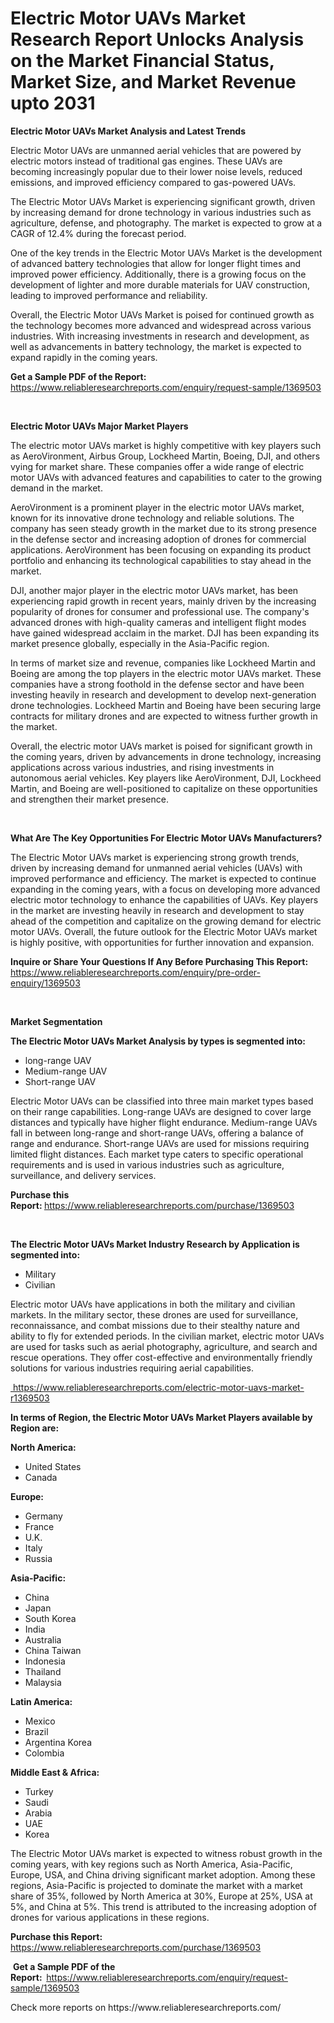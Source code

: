 <p><h1>Electric Motor UAVs Market Research Report Unlocks Analysis on the Market Financial Status, Market Size, and Market Revenue upto 2031</h1></p><p><strong>Electric Motor UAVs Market Analysis and Latest Trends</strong></p>
<p><p>Electric Motor UAVs are unmanned aerial vehicles that are powered by electric motors instead of traditional gas engines. These UAVs are becoming increasingly popular due to their lower noise levels, reduced emissions, and improved efficiency compared to gas-powered UAVs.</p><p>The Electric Motor UAVs Market is experiencing significant growth, driven by increasing demand for drone technology in various industries such as agriculture, defense, and photography. The market is expected to grow at a CAGR of 12.4% during the forecast period.</p><p>One of the key trends in the Electric Motor UAVs Market is the development of advanced battery technologies that allow for longer flight times and improved power efficiency. Additionally, there is a growing focus on the development of lighter and more durable materials for UAV construction, leading to improved performance and reliability.</p><p>Overall, the Electric Motor UAVs Market is poised for continued growth as the technology becomes more advanced and widespread across various industries. With increasing investments in research and development, as well as advancements in battery technology, the market is expected to expand rapidly in the coming years.</p></p>
<p><strong>Get a Sample PDF of the Report:&nbsp;</strong> <a href="https://www.reliableresearchreports.com/enquiry/request-sample/1369503">https://www.reliableresearchreports.com/enquiry/request-sample/1369503</a></p>
<p>&nbsp;</p>
<p><strong>Electric Motor UAVs Major Market Players</strong></p>
<p><p>The electric motor UAVs market is highly competitive with key players such as AeroVironment, Airbus Group, Lockheed Martin, Boeing, DJI, and others vying for market share. These companies offer a wide range of electric motor UAVs with advanced features and capabilities to cater to the growing demand in the market.</p><p>AeroVironment is a prominent player in the electric motor UAVs market, known for its innovative drone technology and reliable solutions. The company has seen steady growth in the market due to its strong presence in the defense sector and increasing adoption of drones for commercial applications. AeroVironment has been focusing on expanding its product portfolio and enhancing its technological capabilities to stay ahead in the market.</p><p>DJI, another major player in the electric motor UAVs market, has been experiencing rapid growth in recent years, mainly driven by the increasing popularity of drones for consumer and professional use. The company's advanced drones with high-quality cameras and intelligent flight modes have gained widespread acclaim in the market. DJI has been expanding its market presence globally, especially in the Asia-Pacific region.</p><p>In terms of market size and revenue, companies like Lockheed Martin and Boeing are among the top players in the electric motor UAVs market. These companies have a strong foothold in the defense sector and have been investing heavily in research and development to develop next-generation drone technologies. Lockheed Martin and Boeing have been securing large contracts for military drones and are expected to witness further growth in the market.</p><p>Overall, the electric motor UAVs market is poised for significant growth in the coming years, driven by advancements in drone technology, increasing applications across various industries, and rising investments in autonomous aerial vehicles. Key players like AeroVironment, DJI, Lockheed Martin, and Boeing are well-positioned to capitalize on these opportunities and strengthen their market presence.</p></p>
<p>&nbsp;</p>
<p><strong>What Are The Key Opportunities For Electric Motor UAVs Manufacturers?</strong></p>
<p><p>The Electric Motor UAVs market is experiencing strong growth trends, driven by increasing demand for unmanned aerial vehicles (UAVs) with improved performance and efficiency. The market is expected to continue expanding in the coming years, with a focus on developing more advanced electric motor technology to enhance the capabilities of UAVs. Key players in the market are investing heavily in research and development to stay ahead of the competition and capitalize on the growing demand for electric motor UAVs. Overall, the future outlook for the Electric Motor UAVs market is highly positive, with opportunities for further innovation and expansion.</p></p>
<p><strong>Inquire or Share Your Questions If Any Before Purchasing This Report:</strong> <a href="https://www.reliableresearchreports.com/enquiry/pre-order-enquiry/1369503">https://www.reliableresearchreports.com/enquiry/pre-order-enquiry/1369503</a></p>
<p>&nbsp;</p>
<p><strong>Market Segmentation</strong></p>
<p><strong>The Electric Motor UAVs Market Analysis by types is segmented into:</strong></p>
<p><ul><li>long-range UAV</li><li>Medium-range UAV</li><li>Short-range UAV</li></ul></p>
<p><p>Electric Motor UAVs can be classified into three main market types based on their range capabilities. Long-range UAVs are designed to cover large distances and typically have higher flight endurance. Medium-range UAVs fall in between long-range and short-range UAVs, offering a balance of range and endurance. Short-range UAVs are used for missions requiring limited flight distances. Each market type caters to specific operational requirements and is used in various industries such as agriculture, surveillance, and delivery services.</p></p>
<p><strong>Purchase this Report:&nbsp;</strong><a href="https://www.reliableresearchreports.com/purchase/1369503">https://www.reliableresearchreports.com/purchase/1369503</a></p>
<p>&nbsp;</p>
<p><strong>The Electric Motor UAVs Market Industry Research by Application is segmented into:</strong></p>
<p><ul><li>Military</li><li>Civilian</li></ul></p>
<p><p>Electric motor UAVs have applications in both the military and civilian markets. In the military sector, these drones are used for surveillance, reconnaissance, and combat missions due to their stealthy nature and ability to fly for extended periods. In the civilian market, electric motor UAVs are used for tasks such as aerial photography, agriculture, and search and rescue operations. They offer cost-effective and environmentally friendly solutions for various industries requiring aerial capabilities.</p></p>
<p><a href="https://www.reliableresearchreports.com/electric-motor-uavs-market-r1369503">&nbsp;https://www.reliableresearchreports.com/electric-motor-uavs-market-r1369503</a></p>
<p><strong>In terms of Region, the Electric Motor UAVs Market Players available by Region are:</strong></p>
<p>
    <p> <strong> North America: </strong>
        <ul>
            <li>United States</li>
            <li>Canada</li>
        </ul>
        </p> 
    <p> <strong> Europe: </strong>
        <ul>
            <li>Germany</li>
            <li>France</li>
            <li>U.K.</li>
            <li>Italy</li>
            <li>Russia</li>
        </ul>
        </p> 
    <p> <strong> Asia-Pacific: </strong>
        <ul>
            <li>China</li>
            <li>Japan</li>
            <li>South Korea</li>
            <li>India</li>
            <li>Australia</li>
            <li>China Taiwan</li>
            <li>Indonesia</li>
            <li>Thailand</li>
            <li>Malaysia</li>
        </ul>
        </p> 
    <p> <strong> Latin America: </strong>
        <ul>
            <li>Mexico</li>
            <li>Brazil</li>
            <li>Argentina Korea</li>
            <li>Colombia</li>
        </ul>
        </p> 
    <p> <strong> Middle East & Africa: </strong>
        <ul>
            <li>Turkey</li>
            <li>Saudi</li>
            <li>Arabia</li>
            <li>UAE</li>
            <li>Korea</li>
        </ul>
    </p>
    </p>
<p><p>The Electric Motor UAVs market is expected to witness robust growth in the coming years, with key regions such as North America, Asia-Pacific, Europe, USA, and China driving significant market adoption. Among these regions, Asia-Pacific is projected to dominate the market with a market share of 35%, followed by North America at 30%, Europe at 25%, USA at 5%, and China at 5%. This trend is attributed to the increasing adoption of drones for various applications in these regions.</p></p>
<p><strong>Purchase this Report: </strong><a href="https://www.reliableresearchreports.com/purchase/1369503">https://www.reliableresearchreports.com/purchase/1369503</a></p>
<p>&nbsp;<strong>Get a Sample PDF of the Report:&nbsp;&nbsp;</strong><a href="https://www.reliableresearchreports.com/enquiry/request-sample/1369503">https://www.reliableresearchreports.com/enquiry/request-sample/1369503</a></p>
<p><strong></strong></p>
<p>Check more reports on https://www.reliableresearchreports.com/</p>